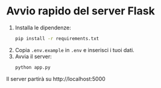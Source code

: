 # Avvio rapido del server Flask

1. Installa le dipendenze:
   ```sh
   pip install -r requirements.txt
   ```
2. Copia `.env.example` in `.env` e inserisci i tuoi dati.
3. Avvia il server:
   ```sh
   python app.py
   ```

Il server partirà su http://localhost:5000
